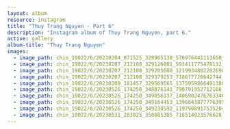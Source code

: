 ```yaml
---
layout: album
resource: instagram
title: "Thuy Trang Nguyen - Part 6"
description: "Instagram album of Thuy Trang Nguyen, part 6."
active: gallery
album-title: "Thuy Trang Nguyen"
images:
  - image_path: chin_19022/6/20230204_071525_328965138_576976441113650_9182618969480392456_n.jpg
  - image_path: chin_19022/6/20230207_212108_329126001_593411775478132_7534311912461167505_n.jpg
  - image_path: chin_19022/6/20230207_212108_329205680_1219934802282698_4981008671157084179_n.jpg
  - image_path: chin_19022/6/20230207_212108_329379253_718677726642744_2030456449739910175_n.jpg
  - image_path: chin_19022/6/20230209_181457_329569565_1375959866491380_6601002761395982157_n.jpg
  - image_path: chin_19022/6/20230526_174250_348876141_790791952712166_4360100369507645185_n.jpg
  - image_path: chin_19022/6/20230526_174250_349056137_1406902476763346_4199019146260601486_n.jpg
  - image_path: chin_19022/6/20230526_174250_349164453_1396843877776395_6797521892639642636_n.jpg
  - image_path: chin_19022/6/20230526_174250_349230592_1197908917535204_5549755385659577590_n.jpg
  - image_path: chin_19022/6/20230531_203025_350885385_716514023576628_5140670749698119424_n.jpg
---
```

